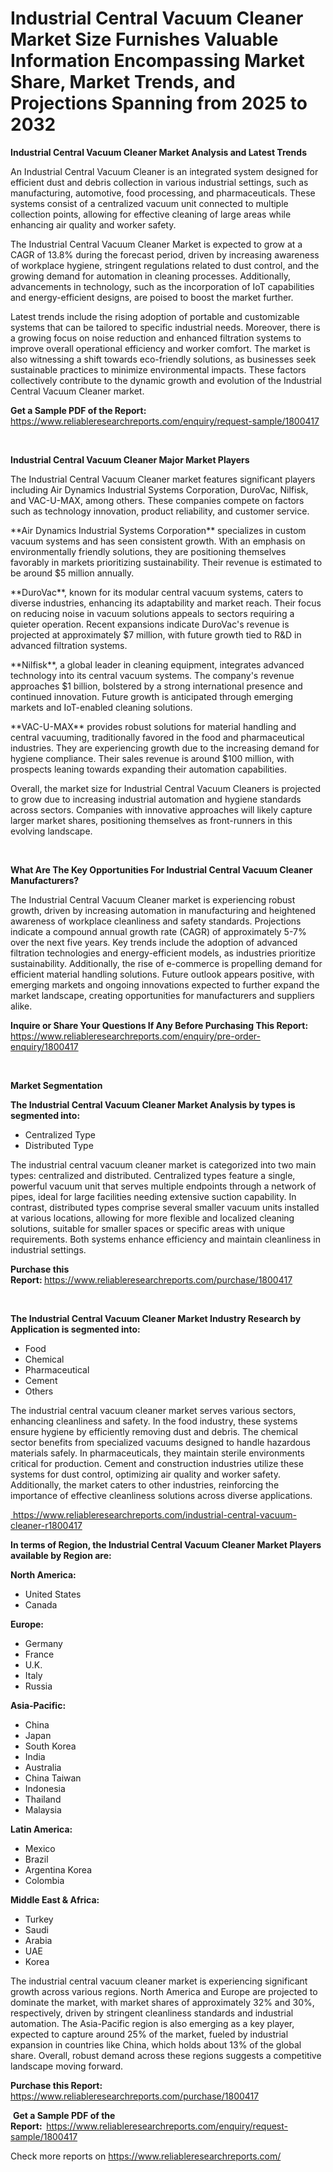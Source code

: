 <p><h1>Industrial Central Vacuum Cleaner Market Size Furnishes Valuable Information Encompassing Market Share, Market Trends, and Projections Spanning from 2025 to 2032</h1></p><p><strong>Industrial Central Vacuum Cleaner Market Analysis and Latest Trends</strong></p>
<p><p>An Industrial Central Vacuum Cleaner is an integrated system designed for efficient dust and debris collection in various industrial settings, such as manufacturing, automotive, food processing, and pharmaceuticals. These systems consist of a centralized vacuum unit connected to multiple collection points, allowing for effective cleaning of large areas while enhancing air quality and worker safety.</p><p>The Industrial Central Vacuum Cleaner Market is expected to grow at a CAGR of 13.8% during the forecast period, driven by increasing awareness of workplace hygiene, stringent regulations related to dust control, and the growing demand for automation in cleaning processes. Additionally, advancements in technology, such as the incorporation of IoT capabilities and energy-efficient designs, are poised to boost the market further.</p><p>Latest trends include the rising adoption of portable and customizable systems that can be tailored to specific industrial needs. Moreover, there is a growing focus on noise reduction and enhanced filtration systems to improve overall operational efficiency and worker comfort. The market is also witnessing a shift towards eco-friendly solutions, as businesses seek sustainable practices to minimize environmental impacts. These factors collectively contribute to the dynamic growth and evolution of the Industrial Central Vacuum Cleaner market.</p></p>
<p><strong>Get a Sample PDF of the Report:&nbsp;</strong> <a href="https://www.reliableresearchreports.com/enquiry/request-sample/1800417?utm_campaign=3262&utm_medium=2&utm_source=Github&utm_content=ia&utm_term=10042025&utm_id=industrial-central-vacuum-cleaner">https://www.reliableresearchreports.com/enquiry/request-sample/1800417</a></p>
<p>&nbsp;</p>
<p><strong>Industrial Central Vacuum Cleaner Major Market Players</strong></p>
<p><p>The Industrial Central Vacuum Cleaner market features significant players including Air Dynamics Industrial Systems Corporation, DuroVac, Nilfisk, and VAC-U-MAX, among others. These companies compete on factors such as technology innovation, product reliability, and customer service.</p><p>**Air Dynamics Industrial Systems Corporation** specializes in custom vacuum systems and has seen consistent growth. With an emphasis on environmentally friendly solutions, they are positioning themselves favorably in markets prioritizing sustainability. Their revenue is estimated to be around $5 million annually.</p><p>**DuroVac**, known for its modular central vacuum systems, caters to diverse industries, enhancing its adaptability and market reach. Their focus on reducing noise in vacuum solutions appeals to sectors requiring a quieter operation. Recent expansions indicate DuroVac's revenue is projected at approximately $7 million, with future growth tied to R&D in advanced filtration systems.</p><p>**Nilfisk**, a global leader in cleaning equipment, integrates advanced technology into its central vacuum systems. The company's revenue approaches $1 billion, bolstered by a strong international presence and continued innovation. Future growth is anticipated through emerging markets and IoT-enabled cleaning solutions.</p><p>**VAC-U-MAX** provides robust solutions for material handling and central vacuuming, traditionally favored in the food and pharmaceutical industries. They are experiencing growth due to the increasing demand for hygiene compliance. Their sales revenue is around $100 million, with prospects leaning towards expanding their automation capabilities.</p><p>Overall, the market size for Industrial Central Vacuum Cleaners is projected to grow due to increasing industrial automation and hygiene standards across sectors. Companies with innovative approaches will likely capture larger market shares, positioning themselves as front-runners in this evolving landscape.</p></p>
<p>&nbsp;</p>
<p><strong>What Are The Key Opportunities For Industrial Central Vacuum Cleaner Manufacturers?</strong></p>
<p><p>The Industrial Central Vacuum Cleaner market is experiencing robust growth, driven by increasing automation in manufacturing and heightened awareness of workplace cleanliness and safety standards. Projections indicate a compound annual growth rate (CAGR) of approximately 5-7% over the next five years. Key trends include the adoption of advanced filtration technologies and energy-efficient models, as industries prioritize sustainability. Additionally, the rise of e-commerce is propelling demand for efficient material handling solutions. Future outlook appears positive, with emerging markets and ongoing innovations expected to further expand the market landscape, creating opportunities for manufacturers and suppliers alike.</p></p>
<p><strong>Inquire or Share Your Questions If Any Before Purchasing This Report:</strong> <a href="https://www.reliableresearchreports.com/enquiry/pre-order-enquiry/1800417?utm_campaign=3262&utm_medium=2&utm_source=Github&utm_content=ia&utm_term=10042025&utm_id=industrial-central-vacuum-cleaner">https://www.reliableresearchreports.com/enquiry/pre-order-enquiry/1800417</a></p>
<p>&nbsp;</p>
<p><strong>Market Segmentation</strong></p>
<p><strong>The Industrial Central Vacuum Cleaner Market Analysis by types is segmented into:</strong></p>
<p><ul><li>Centralized Type</li><li>Distributed Type</li></ul></p>
<p><p>The industrial central vacuum cleaner market is categorized into two main types: centralized and distributed. Centralized types feature a single, powerful vacuum unit that serves multiple endpoints through a network of pipes, ideal for large facilities needing extensive suction capability. In contrast, distributed types comprise several smaller vacuum units installed at various locations, allowing for more flexible and localized cleaning solutions, suitable for smaller spaces or specific areas with unique requirements. Both systems enhance efficiency and maintain cleanliness in industrial settings.</p></p>
<p><strong>Purchase this Report:&nbsp;</strong><a href="https://www.reliableresearchreports.com/purchase/1800417?utm_campaign=3262&utm_medium=2&utm_source=Github&utm_content=ia&utm_term=10042025&utm_id=industrial-central-vacuum-cleaner">https://www.reliableresearchreports.com/purchase/1800417</a></p>
<p>&nbsp;</p>
<p><strong>The Industrial Central Vacuum Cleaner Market Industry Research by Application is segmented into:</strong></p>
<p><ul><li>Food</li><li>Chemical</li><li>Pharmaceutical</li><li>Cement</li><li>Others</li></ul></p>
<p><p>The industrial central vacuum cleaner market serves various sectors, enhancing cleanliness and safety. In the food industry, these systems ensure hygiene by efficiently removing dust and debris. The chemical sector benefits from specialized vacuums designed to handle hazardous materials safely. In pharmaceuticals, they maintain sterile environments critical for production. Cement and construction industries utilize these systems for dust control, optimizing air quality and worker safety. Additionally, the market caters to other industries, reinforcing the importance of effective cleanliness solutions across diverse applications.</p></p>
<p><a href="https://www.reliableresearchreports.com/industrial-central-vacuum-cleaner-r1800417?utm_campaign=3262&utm_medium=2&utm_source=Github&utm_content=ia&utm_term=10042025&utm_id=industrial-central-vacuum-cleaner">&nbsp;https://www.reliableresearchreports.com/industrial-central-vacuum-cleaner-r1800417</a></p>
<p><strong>In terms of Region, the Industrial Central Vacuum Cleaner Market Players available by Region are:</strong></p>
<p>
    <p> <strong> North America: </strong>
        <ul>
            <li>United States</li>
            <li>Canada</li>
        </ul>
        </p> 
    <p> <strong> Europe: </strong>
        <ul>
            <li>Germany</li>
            <li>France</li>
            <li>U.K.</li>
            <li>Italy</li>
            <li>Russia</li>
        </ul>
        </p> 
    <p> <strong> Asia-Pacific: </strong>
        <ul>
            <li>China</li>
            <li>Japan</li>
            <li>South Korea</li>
            <li>India</li>
            <li>Australia</li>
            <li>China Taiwan</li>
            <li>Indonesia</li>
            <li>Thailand</li>
            <li>Malaysia</li>
        </ul>
        </p> 
    <p> <strong> Latin America: </strong>
        <ul>
            <li>Mexico</li>
            <li>Brazil</li>
            <li>Argentina Korea</li>
            <li>Colombia</li>
        </ul>
        </p> 
    <p> <strong> Middle East & Africa: </strong>
        <ul>
            <li>Turkey</li>
            <li>Saudi</li>
            <li>Arabia</li>
            <li>UAE</li>
            <li>Korea</li>
        </ul>
    </p>
    </p>
<p><p>The industrial central vacuum cleaner market is experiencing significant growth across various regions. North America and Europe are projected to dominate the market, with market shares of approximately 32% and 30%, respectively, driven by stringent cleanliness standards and industrial automation. The Asia-Pacific region is also emerging as a key player, expected to capture around 25% of the market, fueled by industrial expansion in countries like China, which holds about 13% of the global share. Overall, robust demand across these regions suggests a competitive landscape moving forward.</p></p>
<p><strong>Purchase this Report: </strong><a href="https://www.reliableresearchreports.com/purchase/1800417?utm_campaign=3262&utm_medium=2&utm_source=Github&utm_content=ia&utm_term=10042025&utm_id=industrial-central-vacuum-cleaner">https://www.reliableresearchreports.com/purchase/1800417</a></p>
<p>&nbsp;<strong>Get a Sample PDF of the Report:&nbsp;&nbsp;</strong><a href="https://www.reliableresearchreports.com/enquiry/request-sample/1800417?utm_campaign=3262&utm_medium=2&utm_source=Github&utm_content=ia&utm_term=10042025&utm_id=industrial-central-vacuum-cleaner">https://www.reliableresearchreports.com/enquiry/request-sample/1800417</a></p>
<p><strong></strong></p>
<p>Check more reports on <a href="https://www.reliableresearchreports.com/?utm_campaign=3262&utm_medium=2&utm_source=Github&utm_content=ia&utm_term=10042025&utm_id=industrial-central-vacuum-cleaner">https://www.reliableresearchreports.com/</a></p>